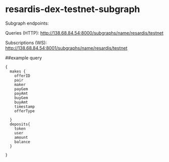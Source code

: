 # resardis-dex-testnet-subgraph

Subgraph endpoints:

Queries (HTTP):     http://138.68.84.54:8000/subgraphs/name/resardis/testnet

Subscriptions (WS): http://138.68.84.54:8001/subgraphs/name/resardis/testnet

##example query
```
{
  makes {
    offerID 
	pair
    maker
    payGem
    payAmt
    buyGem
    buyAmt
    timestamp
    offerType
    
  }
  deposits{
    token
    user
    amount
    balance
  }
  
}
```
